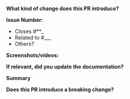<!-- In order to keep off topic discussion to a minimum, it helps if the "work to be done" is already agreed on. -->
<!--
Thanks for submitting a pull request! Please provide enough information so that others can review your pull request.
-->

**What kind of change does this PR introduce?**

<!-- E.g. a bugfix, feature, refactoring, etc… -->

**Issue Number:**

<!-- Pick one of the below options.  Please remove those which don't apply. -->

- Closes #**_ <!-- Replace _** with the issue number this PR resolves -->
- Related to #\_\_\_ <!-- Use when the PR doesn't completely resolve an issue -->
- Others? <!-- Add any additional notes or references here -->

**Screenshots/videos:**

<!--Add screenshots or videos wherever possible.-->

**If relevant, did you update the documentation?**

<!--Add link to it-->

**Summary**

<!-- Explain the motivation for making this change. What existing problem does the pull request solve? -->
<!-- Try to link to an open issue for more information. -->

**Does this PR introduce a breaking change?**

<!-- If this PR introduces a breaking change, please describe the impact and a migration path for existing applications. -->
